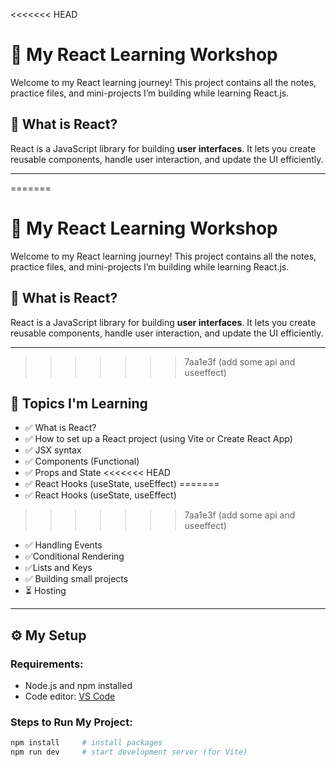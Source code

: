 <<<<<<< HEAD

# 🌱 My React Learning Workshop

Welcome to my React learning journey! This project contains all the notes, practice files, and mini-projects I’m building while learning React.js.

## 📘 What is React?

React is a JavaScript library for building **user interfaces**. It lets you create reusable components, handle user interaction, and update the UI efficiently.

---

=======
# 🌱 My React Learning Workshop

Welcome to my React learning journey! This project contains all the notes, practice files, and mini-projects I’m building while learning React.js.

## 📘 What is React?

React is a JavaScript library for building **user interfaces**. It lets you create reusable components, handle user interaction, and update the UI efficiently.

---

>>>>>>> 7aa1e3f (add some api and useeffect)
## 🧠 Topics I'm Learning

- ✅ What is React?
- ✅ How to set up a React project (using Vite or Create React App)
- ✅ JSX syntax
- ✅ Components (Functional)
- ✅ Props and State
<<<<<<< HEAD
- ✅ React Hooks (useState, useEffect)
=======
- ✅ React Hooks (useState, useEffect)
>>>>>>> 7aa1e3f (add some api and useeffect)
- ✅ Handling Events
- ✅Conditional Rendering
- ✅Lists and Keys
- ✅ Building small projects
- ⏳ Hosting 

---

## ⚙️ My Setup

### Requirements:
- Node.js and npm installed
- Code editor: [VS Code](https://code.visualstudio.com/)

### Steps to Run My Project:
```bash
npm install     # install packages
npm run dev     # start development server (for Vite)
